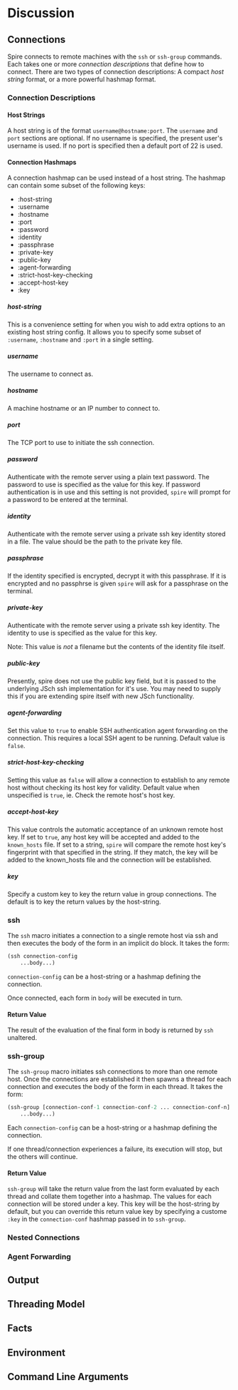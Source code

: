 # Discussion

## Connections

Spire connects to remote machines with the `ssh` or `ssh-group` commands. Each takes one or more _connection descriptions_ that define how to connect. There are two types of connection descriptions: A compact _host string_ format, or a more powerful hashmap format.

### Connection Descriptions

#### Host Strings

A host string is of the format `username@hostname:port`. The `username` and `port` sections are optional. If no username is specified, the present user's username is used. If no port is specified then a default port of 22 is used.

#### Connection Hashmaps

A connection hashmap can be used instead of a host string. The hashmap can contain some subset of the following keys:

* :host-string
* :username
* :hostname
* :port
* :password
* :identity
* :passphrase
* :private-key
* :public-key
* :agent-forwarding
* :strict-host-key-checking
* :accept-host-key
* :key

##### host-string

This is a convenience setting for when you wish to add extra options to an existing host string config. It allows you to specify some subset of `:username`, `:hostname` and `:port` in a single setting.

##### username

The username to connect as.

##### hostname

A machine hostname or an IP number to connect to.

##### port

The TCP port to use to initiate the ssh connection.

##### password

Authenticate with the remote server using a plain text password. The password to use is specified as the value for this key. If password authentication is in use and this setting is not provided, `spire` will prompt for a password to be entered at the terminal.

##### identity

Authenticate with the remote server using a private ssh key identity stored in a file. The value should be the path to the private key file.

##### passphrase

If the identity specified is encrypted, decrypt it with this passphrase. If it is encrypted and no passphrse is given `spire` will ask for a passphrase on the terminal.

##### private-key

Authenticate with the remote server using a private ssh key identity. The identity to use is specified as the value for this key.

Note: This value is *not* a filename but the contents of the identity file itself.

##### public-key

Presently, spire does not use the public key field, but it is passed to the underlying JSch ssh implementation for it's use. You may need to supply this if you are extending spire itself with new JSch functionality.

##### agent-forwarding

Set this value to `true` to enable SSH authentication agent forwarding on the connection. This requires a local SSH agent to be running. Default value is `false`.

##### strict-host-key-checking

Setting this value as `false` will allow a connection to establish to any remote host without checking its host key for validity. Default value when unspecified is `true`, ie. Check the remote host's host key.

##### accept-host-key

This value controls the automatic acceptance of an unknown remote host key. If set to `true`, any host key will be accepted and added to the `known_hosts` file. If set to a string, `spire` will compare the remote host key's fingerprint with that specified in the string. If they match, the key will be added to the known_hosts file and the connection will be established.

##### key

Specify a custom key to key the return value in group connections. The default is to key the return values by the host-string.

### ssh

The `ssh` macro initiates a connection to a single remote host via ssh and then executes the body of the form in an implicit do block. It takes the form:

```clojure
(ssh connection-config
    ...body...)
```

`connection-config` can be a host-string or a hashmap defining the connection.

Once connected, each form in `body` will be executed in turn.

#### Return Value

The result of the evaluation of the final form in body is returned by `ssh` unaltered.

### ssh-group

The `ssh-group` macro initiates ssh connections to more than one remote host. Once the connections are established it then spawns a thread for each connection and executes the body of the form in each thread. It takes the form:

```clojure
(ssh-group [connection-conf-1 connection-conf-2 ... connection-conf-n]
    ...body...)
```

Each `connection-config` can be a host-string or a hashmap defining the connection.

If one thread/connection experiences a failure, its execution will stop, but the others will continue.

#### Return Value

`ssh-group` will take the return value from the last form evaluated by each thread and collate them together into a hashmap. The values for each connection will be stored under a key. This key will be the host-string by default, but you can override this return value key by specifying a custome `:key` in the `connection-conf` hashmap passed in to `ssh-group`.

### Nested Connections

### Agent Forwarding

## Output

## Threading Model

## Facts

## Environment

## Command Line Arguments
